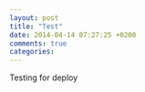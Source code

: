 ```yaml
---
layout: post
title: "Test"
date: 2014-04-14 07:27:25 +0200
comments: true
categories:
---
```

Testing for deploy